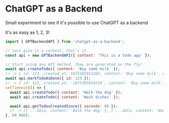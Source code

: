 # ChatGPT as a Backend

Small experiment to see if it's possible to use ChatGPT as a backend

It's as easy as 1, 2, 3!

```javascript
import { GPTBackendAPI } from 'chatgpt-as-a-backend';

// Just give it a context, that's it
const api = new GPTBackendAPI({ context: 'This is a todo app' });

// Start using any API method, they are generated on the fly!
await api.createTodo({ content: 'Buy some milk' });
// -> { id: 123, created_at: 1675385912266, content: 'Buy some milk', done: false }
await api.markTodoAsDone({ id: 123 });
// -> { id: 123, created_at: '1675385934216', content: 'Buy some milk', done: true }
setTimeout(() => {
  await api.createTodo({ content: 'Walk the dog' });
  await api.createTodo({ content: 'Wash dishes' });

  await api.getTodosCreatedSince({ seconds: 60 });
  // -> [{ ...data, content: 'Walk the dog' }, { ...data, content: 'Wash dishes' }]
}, 60_000);
```
